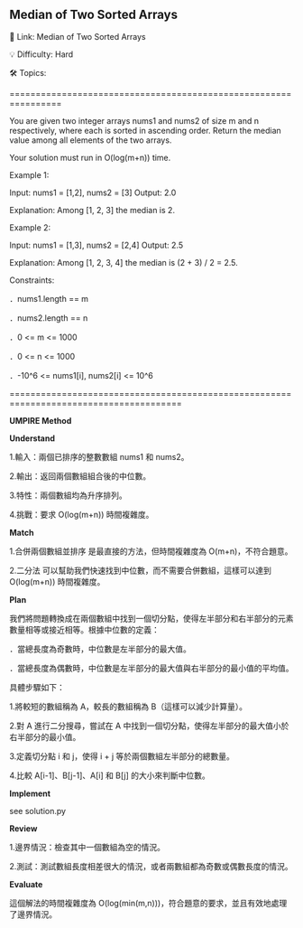 **Median of Two Sorted Arrays**
-
🔗 Link: Median of Two Sorted Arrays

💡 Difficulty: Hard

🛠️ Topics: 

================================================================

You are given two integer arrays nums1 and nums2 of size m and n respectively, where each is sorted in ascending order. Return the median value among all elements of the two arrays.

Your solution must run in O(log(m+n)) time.

Example 1:

Input: nums1 = [1,2], nums2 = [3]
Output: 2.0

Explanation: Among [1, 2, 3] the median is 2.

Example 2:

Input: nums1 = [1,3], nums2 = [2,4]
Output: 2.5

Explanation: Among [1, 2, 3, 4] the median is (2 + 3) / 2 = 2.5.

Constraints:

．nums1.length == m

．nums2.length == n

．0 <= m <= 1000

．0 <= n <= 1000

．-10^6 <= nums1[i], nums2[i] <= 10^6

=======================================================================================

**UMPIRE Method**

**Understand**

1.輸入：兩個已排序的整數數組 nums1 和 nums2。

2.輸出：返回兩個數組組合後的中位數。

3.特性：兩個數組均為升序排列。

4.挑戰：要求 O(log(m+n)) 時間複雜度。

**Match**

1.合併兩個數組並排序 是最直接的方法，但時間複雜度為 O(m+n)，不符合題意。

2.二分法 可以幫助我們快速找到中位數，而不需要合併數組，這樣可以達到 O(log(m+n)) 時間複雜度。

**Plan**

我們將問題轉換成在兩個數組中找到一個切分點，使得左半部分和右半部分的元素數量相等或接近相等。根據中位數的定義：

．當總長度為奇數時，中位數是左半部分的最大值。

．當總長度為偶數時，中位數是左半部分的最大值與右半部分的最小值的平均值。

具體步驟如下：

1.將較短的數組稱為 A，較長的數組稱為 B（這樣可以減少計算量）。

2.對 A 進行二分搜尋，嘗試在 A 中找到一個切分點，使得左半部分的最大值小於右半部分的最小值。

3.定義切分點 i 和 j，使得 i + j 等於兩個數組左半部分的總數量。

4.比較 A[i-1]、B[j-1]、A[i] 和 B[j] 的大小來判斷中位數。

**Implement**

see solution.py

**Review**

1.邊界情況：檢查其中一個數組為空的情況。

2.測試：測試數組長度相差很大的情況，或者兩數組都為奇數或偶數長度的情況。

**Evaluate**

這個解法的時間複雜度為 O(log(min(m,n)))，符合題意的要求，並且有效地處理了邊界情況。



